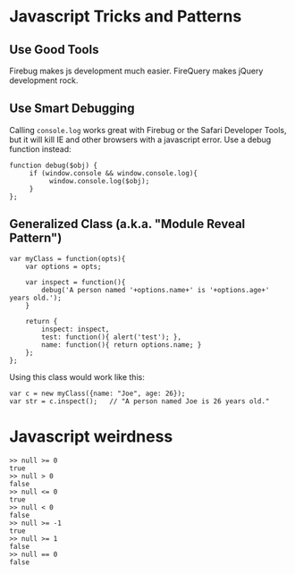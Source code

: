 # Javascript Tricks and Patterns

## Use Good Tools

Firebug makes js development much easier. FireQuery makes jQuery development rock.

## Use Smart Debugging

Calling `console.log` works great with Firebug or the Safari Developer Tools, but it will kill IE and other browsers with a javascript error. Use a debug function instead:

	function debug($obj) {
	     if (window.console && window.console.log){
	          window.console.log($obj);    
	     }
	};
	
## Generalized Class (a.k.a. "Module Reveal Pattern")

	var myClass = function(opts){
		var options = opts;
	
		var inspect = function(){
			debug('A person named '+options.name+' is '+options.age+' years old.');
		}
		
		return {
			inspect: inspect,
			test: function(){ alert('test'); },
			name: function(){ return options.name; }
		};
	};

Using this class would work like this:

	var c = new myClass({name: "Joe", age: 26});
	var str = c.inspect();   // "A person named Joe is 26 years old."

# Javascript weirdness

	>> null >= 0
	true
	>> null > 0
	false
	>> null <= 0
	true
	>> null < 0
	false
	>> null >= -1
	true
	>> null >= 1
	false
	>> null == 0
	false
	
	